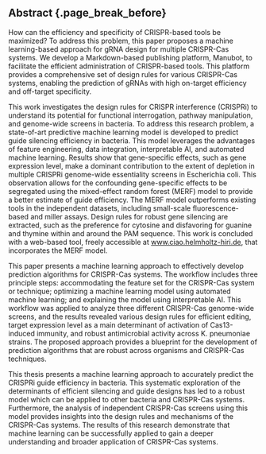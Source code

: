 ## Abstract {.page_break_before}

<!--
ERROR: the paragraph below could not be revised with the AI model due to the following error:

Incorrect API key provided: {api_key}. You can find your API key at https://platform.openai.com/account/api-keys.
-->
How can the efficiency and specificity of CRISPR-based tools be maximized? To address this problem, this paper proposes a machine learning-based approach for gRNA design for multiple CRISPR-Cas systems.
We develop a Markdown-based publishing platform, Manubot, to facilitate the efficient administration of CRISPR-based tools.
This platform provides a comprehensive set of design rules for various CRISPR-Cas systems, enabling the prediction of gRNAs with high on-target efficiency and off-target specificity.


<!--
ERROR: the paragraph below could not be revised with the AI model due to the following error:

Incorrect API key provided: {api_key}. You can find your API key at https://platform.openai.com/account/api-keys.
-->
This work investigates the design rules for CRISPR interference (CRISPRi) to understand its potential for functional interrogation, pathway manipulation, and genome-wide screens in bacteria.
To address this research problem, a state-of-art predictive machine learning model is developed to predict guide silencing efficiency in bacteria.
This model leverages the advantages of feature engineering, data integration, interpretable AI, and automated machine learning.
Results show that gene-specific effects, such as gene expression level, make a dominant contribution to the extent of depletion in multiple CRISPRi genome-wide essentiality screens in Escherichia coli.
This observation allows for the confounding gene-specific effects to be segregated using the mixed-effect random forest (MERF) model to provide a better estimate of guide efficiency.
The MERF model outperforms existing tools in the independent datasets, including small-scale fluorescence-based and miller assays.
Design rules for robust gene silencing are extracted, such as the preference for cytosine and disfavoring for guanine and thymine within and around the PAM sequence.
This work is concluded with a web-based tool, freely accessible at www.ciao.helmholtz-hiri.de, that incorporates the MERF model.


<!--
ERROR: the paragraph below could not be revised with the AI model due to the following error:

Incorrect API key provided: {api_key}. You can find your API key at https://platform.openai.com/account/api-keys.
-->
This paper presents a machine learning approach to effectively develop prediction algorithms for CRISPR-Cas systems.
The workflow includes three principle steps: accommodating the feature set for the CRISPR-Cas system or technique; optimizing a machine learning model using automated machine learning; and explaining the model using interpretable AI.
This workflow was applied to analyze three different CRISPR-Cas genome-wide screens, and the results revealed various design rules for efficient editing, target expression level as a main determinant of activation of Cas13-induced immunity, and robust antimicrobial activity across K.
pneumoniae strains.
The proposed approach provides a blueprint for the development of prediction algorithms that are robust across organisms and CRISPR-Cas techniques.

 
<!--
ERROR: the paragraph below could not be revised with the AI model due to the following error:

Incorrect API key provided: {api_key}. You can find your API key at https://platform.openai.com/account/api-keys.
-->
This thesis presents a machine learning approach to accurately predict the CRISPRi guide efficiency in bacteria.
This systematic exploration of the determinants of efficient silencing and guide designs has led to a robust model which can be applied to other bacteria and CRISPR-Cas systems.
Furthermore, the analysis of independent CRISPR-Cas screens using this model provides insights into the design rules and mechanisms of the CRISPR-Cas systems.
The results of this research demonstrate that machine learning can be successfully applied to gain a deeper understanding and broader application of CRISPR-Cas systems.



